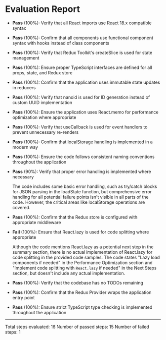 # Evaluation Report

- **Pass** (100%): Verify that all React imports use React 18.x compatible syntax
- **Pass** (100%): Confirm that all components use functional component syntax with hooks instead of class components
- **Pass** (100%): Verify that Redux Toolkit's createSlice is used for state management
- **Pass** (100%): Ensure proper TypeScript interfaces are defined for all props, state, and Redux store
- **Pass** (100%): Confirm that the application uses immutable state updates in reducers
- **Pass** (100%): Verify that nanoid is used for ID generation instead of custom UUID implementation
- **Pass** (100%): Ensure the application uses React.memo for performance optimization where appropriate
- **Pass** (100%): Verify that useCallback is used for event handlers to prevent unnecessary re-renders
- **Pass** (100%): Confirm that localStorage handling is implemented in a modern way
- **Pass** (100%): Ensure the code follows consistent naming conventions throughout the application
- **Pass** (90%): Verify that proper error handling is implemented where necessary

    The code includes some basic error handling, such as try/catch blocks for JSON parsing in the loadState function, but comprehensive error handling for all potential failure points isn't visible in all parts of the code. However, the critical areas like localStorage operations are covered.

- **Pass** (100%): Confirm that the Redux store is configured with appropriate middleware
- **Fail** (100%): Ensure that React.lazy is used for code splitting where appropriate

    Although the code mentions React.lazy as a potential next step in the summary section, there is no actual implementation of React.lazy for code splitting in the provided code samples. The code states "Lazy load components if needed" in the Performance Optimization section and "Implement code splitting with `React.lazy` if needed" in the Next Steps section, but doesn't include any actual implementation.

- **Pass** (100%): Verify that the codebase has no TODOs remaining
- **Pass** (100%): Confirm that the Redux Provider wraps the application entry point
- **Pass** (100%): Ensure strict TypeScript type checking is implemented throughout the application

---

Total steps evaluated: 16
Number of passed steps: 15
Number of failed steps: 1